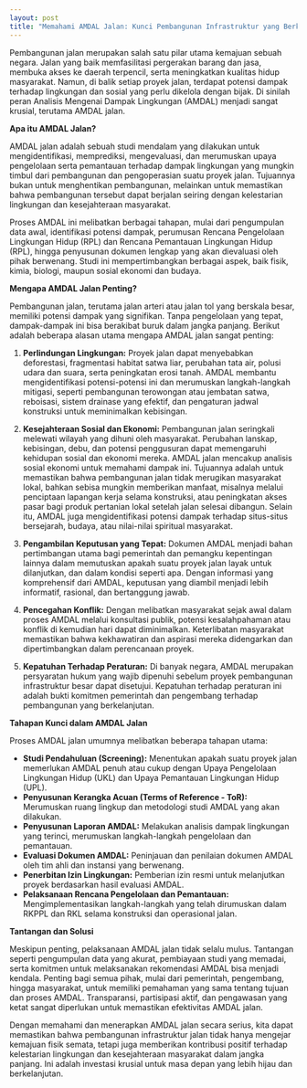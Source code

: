 ```yaml
---
layout: post
title: "Memahami AMDAL Jalan: Kunci Pembangunan Infrastruktur yang Berkelanjutan"
---
```


Pembangunan jalan merupakan salah satu pilar utama kemajuan sebuah negara. Jalan yang baik memfasilitasi pergerakan barang dan jasa, membuka akses ke daerah terpencil, serta meningkatkan kualitas hidup masyarakat. Namun, di balik setiap proyek jalan, terdapat potensi dampak terhadap lingkungan dan sosial yang perlu dikelola dengan bijak. Di sinilah peran Analisis Mengenai Dampak Lingkungan (AMDAL) menjadi sangat krusial, terutama AMDAL jalan.

**Apa itu AMDAL Jalan?**

AMDAL jalan adalah sebuah studi mendalam yang dilakukan untuk mengidentifikasi, memprediksi, mengevaluasi, dan merumuskan upaya pengelolaan serta pemantauan terhadap dampak lingkungan yang mungkin timbul dari pembangunan dan pengoperasian suatu proyek jalan. Tujuannya bukan untuk menghentikan pembangunan, melainkan untuk memastikan bahwa pembangunan tersebut dapat berjalan seiring dengan kelestarian lingkungan dan kesejahteraan masyarakat.

Proses AMDAL ini melibatkan berbagai tahapan, mulai dari pengumpulan data awal, identifikasi potensi dampak, perumusan Rencana Pengelolaan Lingkungan Hidup (RPL) dan Rencana Pemantauan Lingkungan Hidup (RPL), hingga penyusunan dokumen lengkap yang akan dievaluasi oleh pihak berwenang. Studi ini mempertimbangkan berbagai aspek, baik fisik, kimia, biologi, maupun sosial ekonomi dan budaya.

**Mengapa AMDAL Jalan Penting?**

Pembangunan jalan, terutama jalan arteri atau jalan tol yang berskala besar, memiliki potensi dampak yang signifikan. Tanpa pengelolaan yang tepat, dampak-dampak ini bisa berakibat buruk dalam jangka panjang. Berikut adalah beberapa alasan utama mengapa AMDAL jalan sangat penting:

1.  **Perlindungan Lingkungan:** Proyek jalan dapat menyebabkan deforestasi, fragmentasi habitat satwa liar, perubahan tata air, polusi udara dan suara, serta peningkatan erosi tanah. AMDAL membantu mengidentifikasi potensi-potensi ini dan merumuskan langkah-langkah mitigasi, seperti pembangunan terowongan atau jembatan satwa, reboisasi, sistem drainase yang efektif, dan pengaturan jadwal konstruksi untuk meminimalkan kebisingan.

2.  **Kesejahteraan Sosial dan Ekonomi:** Pembangunan jalan seringkali melewati wilayah yang dihuni oleh masyarakat. Perubahan lanskap, kebisingan, debu, dan potensi penggusuran dapat memengaruhi kehidupan sosial dan ekonomi mereka. AMDAL jalan mencakup analisis sosial ekonomi untuk memahami dampak ini. Tujuannya adalah untuk memastikan bahwa pembangunan jalan tidak merugikan masyarakat lokal, bahkan sebisa mungkin memberikan manfaat, misalnya melalui penciptaan lapangan kerja selama konstruksi, atau peningkatan akses pasar bagi produk pertanian lokal setelah jalan selesai dibangun. Selain itu, AMDAL juga mengidentifikasi potensi dampak terhadap situs-situs bersejarah, budaya, atau nilai-nilai spiritual masyarakat.

3.  **Pengambilan Keputusan yang Tepat:** Dokumen AMDAL menjadi bahan pertimbangan utama bagi pemerintah dan pemangku kepentingan lainnya dalam memutuskan apakah suatu proyek jalan layak untuk dilanjutkan, dan dalam kondisi seperti apa. Dengan informasi yang komprehensif dari AMDAL, keputusan yang diambil menjadi lebih informatif, rasional, dan bertanggung jawab.

4.  **Pencegahan Konflik:** Dengan melibatkan masyarakat sejak awal dalam proses AMDAL melalui konsultasi publik, potensi kesalahpahaman atau konflik di kemudian hari dapat diminimalkan. Keterlibatan masyarakat memastikan bahwa kekhawatiran dan aspirasi mereka didengarkan dan dipertimbangkan dalam perencanaan proyek.

5.  **Kepatuhan Terhadap Peraturan:** Di banyak negara, AMDAL merupakan persyaratan hukum yang wajib dipenuhi sebelum proyek pembangunan infrastruktur besar dapat disetujui. Kepatuhan terhadap peraturan ini adalah bukti komitmen pemerintah dan pengembang terhadap pembangunan yang berkelanjutan.

**Tahapan Kunci dalam AMDAL Jalan**

Proses AMDAL jalan umumnya melibatkan beberapa tahapan utama:

*   **Studi Pendahuluan (Screening):** Menentukan apakah suatu proyek jalan memerlukan AMDAL penuh atau cukup dengan Upaya Pengelolaan Lingkungan Hidup (UKL) dan Upaya Pemantauan Lingkungan Hidup (UPL).
*   **Penyusunan Kerangka Acuan (Terms of Reference - ToR):** Merumuskan ruang lingkup dan metodologi studi AMDAL yang akan dilakukan.
*   **Penyusunan Laporan AMDAL:** Melakukan analisis dampak lingkungan yang terinci, merumuskan langkah-langkah pengelolaan dan pemantauan.
*   **Evaluasi Dokumen AMDAL:** Peninjauan dan penilaian dokumen AMDAL oleh tim ahli dan instansi yang berwenang.
*   **Penerbitan Izin Lingkungan:** Pemberian izin resmi untuk melanjutkan proyek berdasarkan hasil evaluasi AMDAL.
*   **Pelaksanaan Rencana Pengelolaan dan Pemantauan:** Mengimplementasikan langkah-langkah yang telah dirumuskan dalam RKPPL dan RKL selama konstruksi dan operasional jalan.

**Tantangan dan Solusi**

Meskipun penting, pelaksanaan AMDAL jalan tidak selalu mulus. Tantangan seperti pengumpulan data yang akurat, pembiayaan studi yang memadai, serta komitmen untuk melaksanakan rekomendasi AMDAL bisa menjadi kendala. Penting bagi semua pihak, mulai dari pemerintah, pengembang, hingga masyarakat, untuk memiliki pemahaman yang sama tentang tujuan dan proses AMDAL. Transparansi, partisipasi aktif, dan pengawasan yang ketat sangat diperlukan untuk memastikan efektivitas AMDAL jalan.

Dengan memahami dan menerapkan AMDAL jalan secara serius, kita dapat memastikan bahwa pembangunan infrastruktur jalan tidak hanya mengejar kemajuan fisik semata, tetapi juga memberikan kontribusi positif terhadap kelestarian lingkungan dan kesejahteraan masyarakat dalam jangka panjang. Ini adalah investasi krusial untuk masa depan yang lebih hijau dan berkelanjutan.
